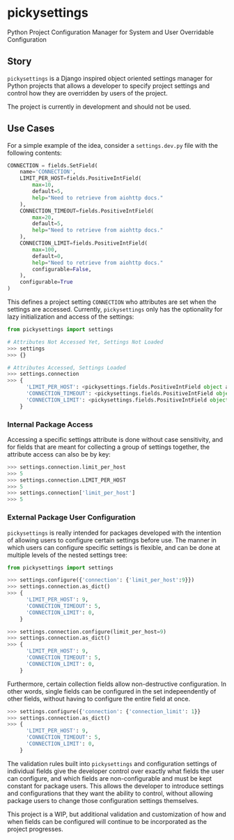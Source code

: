 # pickysettings
Python Project Configuration Manager for System and User Overridable Configuration

## Story

`pickysettings` is a Django inspired object oriented settings manager for Python projects that allows a developer to specify project settings and control how they are overridden by users of the project.

The project is currently in development and should not be used.

## Use Cases

For a simple example of the idea, consider a `settings.dev.py` file with the following contents:

```python
CONNECTION = fields.SetField(
    name='CONNECTION',
    LIMIT_PER_HOST=fields.PositiveIntField(
        max=10,
        default=5,
        help="Need to retrieve from aiohttp docs."
    ),
    CONNECTION_TIMEOUT=fields.PositiveIntField(
        max=20,
        default=5,
        help="Need to retrieve from aiohttp docs."
    ),
    CONNECTION_LIMIT=fields.PositiveIntField(
        max=100,
        default=0,
        help="Need to retrieve from aiohttp docs."
        configurable=False,
    ),
    configurable=True
)
```

This defines a project setting `CONNECTION` who attributes are set when the settings are accessed.  Currently, `pickysettings` only has the optionality for lazy initialization and access of the settings:

```python
from pickysettings import settings

# Attributes Not Accessed Yet, Settings Not Loaded
>>> settings
>>> {}

# Attributes Accessed, Settings Loaded
>>> settings.connection
>>> {
      'LIMIT_PER_HOST': <pickysettings.fields.PositiveIntField object at 0x10f3faf60>,
      'CONNECTION_TIMEOUT': <pickysettings.fields.PositiveIntField object at 0x10f3fafd0>,
      'CONNECTION_LIMIT': <pickysettings.fields.PositiveIntField object at 0x10f4080f0>
    }
```

### Internal Package Access

Accessing a specific settings attribute is done without case sensitivity, and for fields that are meant for collecting a group of settings together, the attribute access can also be by key:

```python
>>> settings.connection.limit_per_host
>>> 5
>>> settings.connection.LIMIT_PER_HOST
>>> 5
>>> settings.connection['limit_per_host']
>>> 5
```

### External Package User Configuration

`pickysettings` is really intended for packages developed with the intention of allowing users to configure certain settings before use.  The manner in which users can configure specific settings is flexible, and can be done at multiple levels of the nested settings tree:

```python
from pickysettings import settings

>>> settings.configure({'connection': {'limit_per_host':9}})
>>> settings.connection.as_dict()
>>> {
      'LIMIT_PER_HOST': 9,
      'CONNECTION_TIMEOUT': 5,
      'CONNECTION_LIMIT': 0,
    }

>>> settings.connection.configure(limit_per_host=9)
>>> settings.connection.as_dict()
>>> {
      'LIMIT_PER_HOST': 9,
      'CONNECTION_TIMEOUT': 5,
      'CONNECTION_LIMIT': 0,
    }
```

Furthermore, certain collection fields allow non-destructive configuration.  In other words, single fields can be configured in the set indepeendently of other fields, without having to configure the entire field at once.

```python
>>> settings.configure({'connection': {'connection_limit': 1}}
>>> settings.connection.as_dict()
>>> {
      'LIMIT_PER_HOST': 9,
      'CONNECTION_TIMEOUT': 5,
      'CONNECTION_LIMIT': 0,
    }
```

The validation rules built into `pickysettings` and configuration settings of individual fields give the developer control over exactly what fields the user can configure, and which fields are non-configurable and must be kept constant for package users.  This allows the developer to introduce settings and configurations that they want the ability to control, without allowing package users to change those configuration settings themselves.

This project is a WIP, but additional validation and customization of how and when fields can be configured will continue to be incorporated as the project progresses.

